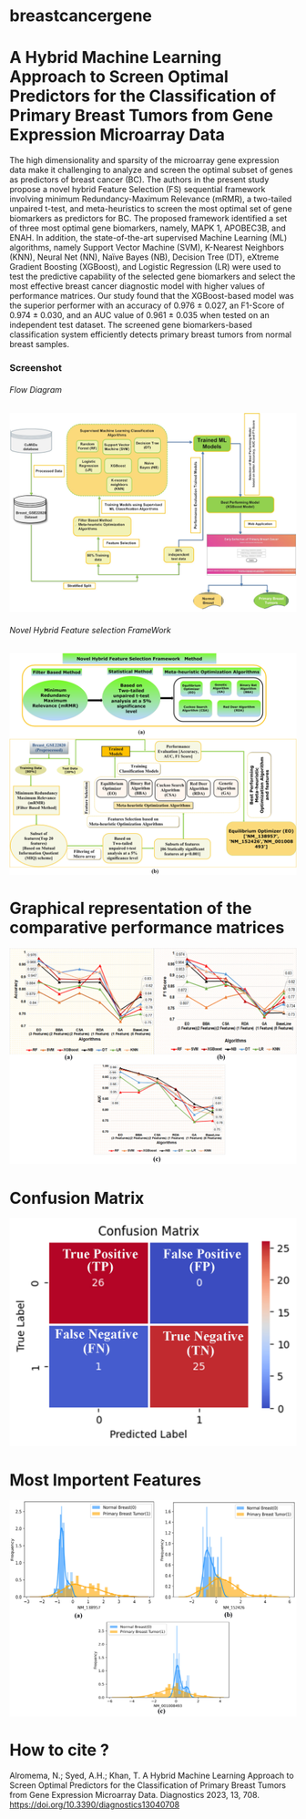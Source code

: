 # breastcancergene
# A Hybrid Machine Learning Approach to Screen Optimal Predictors for the Classification of Primary Breast Tumors from Gene Expression Microarray Data
The high dimensionality and sparsity of the microarray gene expression data make it challenging to analyze and screen the optimal subset of genes as predictors of breast cancer (BC). The authors in the present study propose a novel hybrid Feature Selection (FS) sequential framework involving minimum Redundancy-Maximum Relevance (mRMR), a two-tailed unpaired t-test, and meta-heuristics to screen the most optimal set of gene biomarkers as predictors for BC. The proposed framework identified a set of three most optimal gene biomarkers, namely, MAPK 1, APOBEC3B, and ENAH. In addition, the state-of-the-art supervised Machine Learning (ML) algorithms, namely Support Vector Machine (SVM), K-Nearest Neighbors (KNN), Neural Net (NN), Naïve Bayes (NB), Decision Tree (DT), eXtreme Gradient Boosting (XGBoost), and Logistic Regression (LR) were used to test the predictive capability of the selected gene biomarkers and select the most effective breast cancer diagnostic model with higher values of performance matrices. Our study found that the XGBoost-based model was the superior performer with an accuracy of 0.976 ± 0.027, an F1-Score of 0.974 ± 0.030, and an AUC value of 0.961 ± 0.035 when tested on an independent test dataset. The screened gene biomarkers-based classification system efficiently detects primary breast tumors from normal breast samples.
### Screenshot
###### Flow Diagram
![](/images/Figure1.jpg)
###### Novel Hybrid Feature selection FrameWork
![](/images/Figure2.jpg)
# Graphical representation of the comparative performance matrices
![](/images/Figure5.jpg)
# Confusion Matrix
![](/images/Figure6.jpg)

# Most Importent Features
![](/images/Figure7.jpg)
<br/>
# How to cite ?
Alromema, N.; Syed, A.H.; Khan, T. A Hybrid Machine Learning Approach to Screen Optimal Predictors for the Classification of Primary Breast Tumors from Gene Expression Microarray Data. Diagnostics 2023, 13, 708. https://doi.org/10.3390/diagnostics13040708
